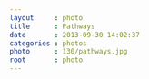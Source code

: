 ```yaml
---
layout     : photo
title      : Pathways
date       : 2013-09-30 14:02:37
categories : photos
photo      : 130/pathways.jpg
root       : photo
---
```


